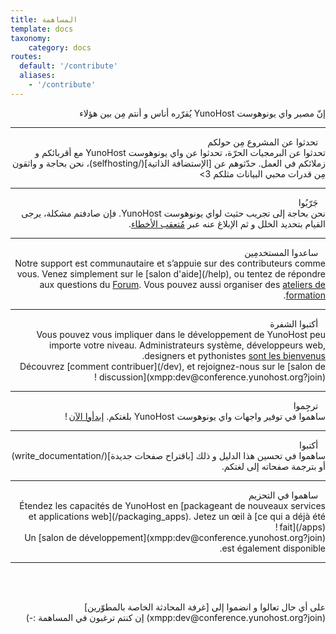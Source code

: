 ```yaml
---
title: المساهمة
template: docs
taxonomy:
    category: docs
routes:
  default: '/contribute'
  aliases:
    - '/contribute'
---
```


<p dir="rtl" class="lead">
إنّ مصير واي يونوهوست YunoHost يُقرّره أناس و أنتم مِن بين هؤلاء
</p>

---

<div dir="rtl" class="row">
<div dit="rtl" class="col col-md-3 lead">
<span class="glyphicon glyphicon-heart"></span>&nbsp;&nbsp; تحدثوا عن المشروع مِن حولكم
</div>
<div class="col col-md-8" markdown="1">
تحدثوا عن البرمجيات الحرّة، تحدثوا عن واي يونوهوست YunoHost مع أقربائكم و زملائكم في العمل. حدّثوهم عن [الإستضافة الذاتية](/selfhosting)، نحن بحاجة و واثقون مِن قدرات محبي البيانات مثلكم 3></div>
</div>

---

<div dir="rtl" class="row">
<div class="col col-md-3 lead">
<span class="glyphicon glyphicon-exclamation-sign"></span>&nbsp;&nbsp; جَرّبُوا
</div>
<div class="col col-md-8" markdown="1">
نحن بحاجة إلى تجريب حثيث لواي يونوهوست YunoHost. فإن صادفتم مشكلة، يرجى القيام بتحديد الخلل و ثم الإبلاغ عنه عبر
<a href="https://github.com/YunoHost/issues/issues" target="_blank">مُتعقب الأخطاء</a>.
</div>
</div>

---

<div dir="rtl" class="row">
<div class="col col-md-3 lead">
<span class="glyphicon glyphicon-user"></span>&nbsp;&nbsp; ساعدوا المستخدمِين
</div>
<div class="col col-md-8" markdown="1">
Notre support est communautaire et s’appuie sur des contributeurs comme vous. Venez simplement sur le [salon d'aide](/help), ou tentez de répondre aux questions du <a href="https://forum.yunohost.org/" target="_blank">Forum</a>. Vous pouvez aussi organiser des <a href="https://hackstub.netlib.re/wiki/index.php?title=Atelier_3_avenir%28s%29_d%27internet_-_Introduction_%C3%A0_Yunohost_et_la_brique_internet" target="_blank">ateliers de formation</a>.
</div>
</div>

---

<div dir="rtl" class="row">
<div class="col col-md-3 lead">
<span class="glyphicon glyphicon-cog"></span>&nbsp;&nbsp; أكتبوا الشفرة
</div>
<div dir="rtl" class="col col-md-8" markdown="1">
Vous pouvez vous impliquer dans le développement de YunoHost peu importe votre niveau. Administrateurs système, développeurs web, designers et pythonistes <a href="https://github.com/YunoHost" target="_blank">sont les bienvenus</a>.<br>
Découvrez [comment contribuer](/dev), et rejoignez-nous sur le [salon de discussion](xmpp:dev@conference.yunohost.org?join) !
</div>
</div>

---

<div dir="rtl" class="row">
<div class="col col-md-3 lead">
<span class="glyphicon glyphicon-globe"></span>&nbsp;&nbsp; ترجِموا
</div>
<div class="col col-md-8" markdown="1">
ساهموا في توفير واجهات واي يونوهوست YunoHost بلغتكم. <a href="https://translate.yunohost.org/" target="_blank">إبدأوا الآن</a> !
</div>
</div>

---

<div dir="rtl" class="row">
<div class="col col-md-3 lead">
<span class="glyphicon glyphicon-edit"></span>&nbsp;&nbsp; أكتبوا
</div>
<div class="col col-md-8" markdown="1">
ساهموا في تحسين هذا الدليل و ذلك [باقتراح صفحات جديدة](/write_documentation) أو بترجمة صفحاته إلى لغتكم.
</div>
</div>

---

<div dir="rtl" class="row">
<div class="col col-md-3 lead">
<span class="glyphicon glyphicon-gift"></span>&nbsp;&nbsp; ساهموا في التحزيم
</div>
<div class="col col-md-8" markdown="1">
Étendez les capacités de YunoHost en [packageant de nouveaux services et applications web](/packaging_apps). Jetez un œil à [ce qui a déjà été fait](/apps) !
<br>
Un [salon de développement](xmpp:dev@conference.yunohost.org?join) est également disponible.
</div>
</div>

---

<br>
<br>
<p dir="rtl" class="lead" markdown="1">على أي حال تعالوا و انضموا إلى [غرفة المحادثة الخاصة بالمطوّرين](xmpp:dev@conference.yunohost.org?join) إن كنتم ترغبون في المساهمة :-)</p>

